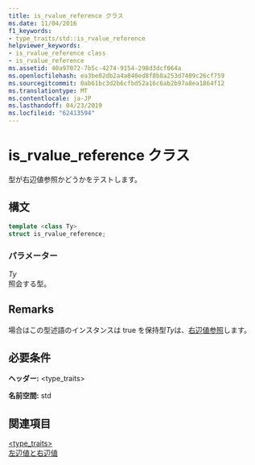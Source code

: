 ```yaml
---
title: is_rvalue_reference クラス
ms.date: 11/04/2016
f1_keywords:
- type_traits/std::is_rvalue_reference
helpviewer_keywords:
- is_rvalue_reference class
- is_rvalue_reference
ms.assetid: 40a97072-7b5c-4274-9154-298d3dcf064a
ms.openlocfilehash: ea3be02db2a4a840ed8f8b8a253d7409c26cf759
ms.sourcegitcommit: 0ab61bc3d2b6cfbd52a16c6ab2b97a8ea1864f12
ms.translationtype: MT
ms.contentlocale: ja-JP
ms.lasthandoff: 04/23/2019
ms.locfileid: "62413594"
---
```

# <a name="isrvaluereference-class"></a>is_rvalue_reference クラス

型が右辺値参照かどうかをテストします。

## <a name="syntax"></a>構文

```cpp
template <class Ty>
struct is_rvalue_reference;
```

### <a name="parameters"></a>パラメーター

*Ty*<br/>
照会する型。

## <a name="remarks"></a>Remarks

場合はこの型述語のインスタンスは true を保持型*Ty*は、[右辺値参照](../cpp/rvalue-reference-declarator-amp-amp.md)します。

## <a name="requirements"></a>必要条件

**ヘッダー:** \<type_traits>

**名前空間:** std

## <a name="see-also"></a>関連項目

[<type_traits>](../standard-library/type-traits.md)<br/>
[左辺値と右辺値](../cpp/lvalues-and-rvalues-visual-cpp.md)<br/>
